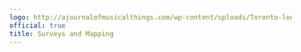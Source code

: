 ```yaml
---
logo: http://ajournalofmusicalthings.com/wp-content/uploads/Toronto-logo.png
official: true
title: Surveys and Mapping
---
```

